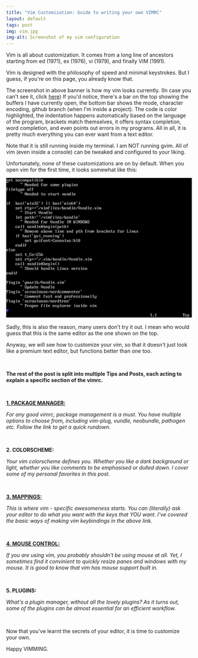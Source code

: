 ```yaml
---
title: "Vim Customization: Guide to writing your own VIMRC"
layout: default
tags: post
img: vim.jpg
img-alt: Screenshot of my vim configuration
---
```


Vim is all about customization. It comes from a long line
of ancestors starting from ed (1971), ex (1976), vi (1979),
and finally VIM (1991).

Vim is designed with the philosophy of speed and minimal
keystrokes. But I guess, if you're on this page, you
already know that.

The screenshot in above banner is how my vim looks currently.
(In case you can't see it, click [here](/img/vim.jpg))
If you'd notice, there's a bar on the top showing the buffers I
have currently open, the bottom bar shows the mode, character
encoding, github branch (when I'm inside a project). The code
is color highlighted, the indentation happens automatically
based on the language of the program, brackets match themselves,
it offers syntax completion, word completion, and even points
out errors in my programs. All in all, it is pretty much
everything you can ever want from a text editor.

Note that it is still running inside my terminal. I am
NOT running gvim. All of vim (even inside a console) can
be tweaked and configured to your liking.

Unfortunately, none of these customizations are on by default.
When you open vim for the first time, it looks somewhat like
this:

<img src="/img/vim-old.png" img-alt="vim before customizations" class="img-responsive">

Sadly, this is also the reason, many users don't try it
out. I mean who would guess that this is the same editor
as the one shown on the top.

Anyway, we will see how to customize your vim, so that
it doesn't just look like a premium text editor, but
functions better than one too.

<br />

__The rest of the post is split into multiple Tips and Posts,
each acting to explain a specific section of the vimrc.__

<br />

[__1. PACKAGE MANAGER:__](/2015/07/03/Vim-Plug-Plugin-Manager/)

_For any good vimrc, package management is a must. You
have multiple options to choose from, including
vim-plug, vundle, neobundle, pathogen etc. Follow the link
to get a quick rundown._

<br />

__2. COLORSCHEME:__

_Your vim colorscheme defines you. Whether you like
a dark background or light, whether you like comments
to be emphasised or dulled down. I cover some of
my personal favorites in this post._

<br />


[__3. MAPPINGS:__](/2015/07/01/Vim-Mappings/)

_This is where vim - specific awesomeness starts.
You can (literally) ask your editor to do what
you want with the keys that YOU want. I've covered
the basic ways of making vim keybindings in the above
link._

<br />


[__4. MOUSE CONTROL:__](/2015/06/30/Mouse-with-vim/)

_If you are using vim, you probably shouldn't be
using mouse at all. Yet, I sometimes find it convinient
to quickly resize panes and windows with my mouse.
It is good to know that vim has mouse support built in._

<br />


__5. PLUGINS:__

_What's a plugin manager, without all the lovely
plugins? As it turns out, some of the plugins can
be almost essential for an efficient workflow._


<br />

Now that you've learnt the secrets of your editor,
it is time to customize your own.

Happy VIMMING.
